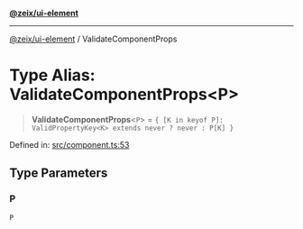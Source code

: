 [**@zeix/ui-element**](../README.md)

***

[@zeix/ui-element](../globals.md) / ValidateComponentProps

# Type Alias: ValidateComponentProps\<P\>

> **ValidateComponentProps**\<`P`\> = `{ [K in keyof P]: ValidPropertyKey<K> extends never ? never : P[K] }`

Defined in: [src/component.ts:53](https://github.com/zeixcom/ui-element/blob/df58db6949960ec0cd0685fb302ff1878e15bf79/src/component.ts#L53)

## Type Parameters

### P

`P`
